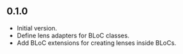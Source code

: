 ## 0.1.0

- Initial version.
- Define lens adapters for BLoC classes.
- Add BLoC extensions for creating lenses inside BLoCs.
